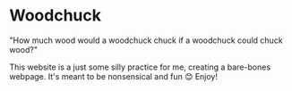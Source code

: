 # Woodchuck
"How much wood would a woodchuck chuck if a woodchuck could chuck wood?"

This website is a just some silly practice for me, creating a bare-bones webpage.
It's meant to be nonsensical and fun &#128522;
Enjoy!